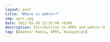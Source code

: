 ```yaml
---
layout: post
title: "Where is wd4rnr?"
img: aprs.jpg 
date: 2022-05-20 12:55:00 +0300
description: Introduction to APRS and wd4rnr-9
tag: [Amateur Radio, APRS, Navigation]
---
```




